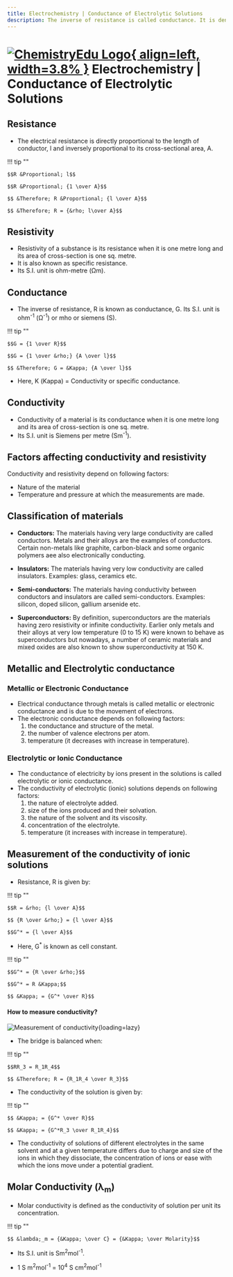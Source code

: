 ```yaml
---
title: Electrochemistry | Conductance of Electrolytic Solutions
description: The inverse of resistance is called conductance. It is denoted by G.
---
```


# [![ChemistryEdu Logo](../../images/favicon.svg){ align=left, width=3.8% }](../../index.md)  Electrochemistry | Conductance of Electrolytic Solutions

## Resistance

* The electrical resistance is directly proportional to the length of conductor, l and inversely proportional to its cross-sectional area, A.

!!! tip ""

    $$R &Proportional; l$$

    $$R &Proportional; {1 \over A}$$

    $$ &Therefore; R &Proportional; {l \over A}$$

    $$ &Therefore; R = {&rho; l\over A}$$

## Resistivity

* Resistivity of a substance is its resistance when it is one metre long and its area of cross-section is one sq. metre.
* It is also known as specific resistance.
* Its S.I. unit is ohm-metre (&ohm;m).

## Conductance

* The inverse of resistance, R is known as conductance, G. Its S.I. unit is ohm<sup>-1</sup> (&ohm;<sup>-1</sup>) or mho or siemens (S).

!!! tip ""

    $$G = {1 \over R}$$

    $$G = {1 \over &rho;} {A \over l}$$

    $$ &Therefore; G = &Kappa; {A \over l}$$

* Here, &Kappa; (Kappa) = Conductivity or specific conductance.

## Conductivity

* Conductivity of a material is its conductance when it is one metre long and its area of cross-section is one sq. metre.
* Its S.I. unit is Siemens per metre (Sm<sup>-1</sup>).

## Factors affecting conductivity and resistivity

Conductivity and resistivity depend on following factors:

* Nature of the material
* Temperature and pressure at which the measurements are made.

## Classification of materials

* **Conductors:** The materials having very large conductivity are called conductors. Metals and their alloys are the examples of conductors. Certain non-metals like graphite, carbon-black and some organic
  polymers aee also electronically conducting.

* **Insulators:** The materials having very low conductivity are called insulators. Examples: glass, ceramics etc.

* **Semi-conductors:** The materials having conductivity between conductors and insulators are called semi-conductors. Examples: silicon, doped silicon, gallium arsenide etc.

* **Superconductors:** By definition, superconductors are the materials having zero resistivity or infinite conductivity. Earlier only metals and their alloys at very low temperature (0 to 15 K) were known to
  behave as superconductors but nowadays, a number of ceramic materials and mixed oxides are also known to show superconductivity at 150 K.

## Metallic and Electrolytic conductance

### Metallic or Electronic Conductance

* Electrical conductance through metals is called metallic or electronic conductance and is due to the movement of electrons.
* The electronic conductance depends on following factors:
     1. the conductance and structure of the metal.
     2. the number of valence electrons per atom.
     3. temperature (it decreases with increase in temperature).

### Electrolytic or Ionic Conductance

* The conductance of electricity by ions present in the solutions is called electrolytic or ionic conductance.
* The conductivity of electrolytic (ionic) solutions depends on following factors:
    1. the nature of electrolyte added.
    2. size of the ions produced and their solvation.
    3. the nature of the solvent and its viscosity.
    4. concentration of the electrolyte.
    5. temperature (it increases with increase in temperature).

## Measurement of the conductivity of ionic solutions

* Resistance, R is given by:

!!! tip ""

    $$R = &rho; {l \over A}$$

    $$ {R \over &rho;} = {l \over A}$$

    $$G^* = {l \over A}$$

* Here, G<sup>*</sup> is known as cell constant.

!!! tip ""

    $$G^* = {R \over &rho;}$$

    $$G^* = R &Kappa;$$

    $$ &Kappa; = {G^* \over R}$$

#### How to measure conductivity?

![Measurement of conductivity](images/conductivity_measurement.webp){loading=lazy}

* The bridge is balanced when:

!!! tip ""

    $$RR_3 = R_1R_4$$

    $$ &Therefore; R = {R_1R_4 \over R_3}$$

* The conductivity of the solution is given by:

!!! tip ""

    $$ &Kappa; = {G^* \over R}$$

    $$ &Kappa; = {G^*R_3 \over R_1R_4}$$

* The conductivity of solutions of different electrolytes in the same solvent and at a given temperature differs due to charge and size of the ions in which they dissociate, the concentration of ions or ease with which the ions move under a potential gradient.

## Molar Conductivity (&lambda;<sub>m</sub>)

* Molar conductivity is defined as the conductivity of solution per unit its concentration.

!!! tip ""

    $$ &lambda;_m = {&Kappa; \over C} = {&Kappa; \over Molarity}$$

* Its S.I. unit is Sm<sup>2</sup>mol<sup>-1</sup>.

* 1 S m<sup>2</sup>mol<sup>-1</sup> = 10<sup>4</sup> S cm<sup>2</sup>mol<sup>-1</sup>
